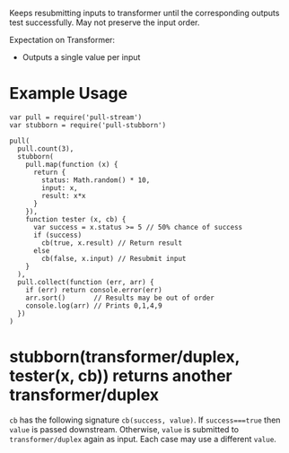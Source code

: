 Keeps resubmitting inputs to transformer until the corresponding outputs test successfully. May not preserve the input order.

Expectation on Transformer:
* Outputs a single value per input

# Example Usage

````
var pull = require('pull-stream')
var stubborn = require('pull-stubborn')

pull(
  pull.count(3),
  stubborn(
    pull.map(function (x) { 
      return { 
        status: Math.random() * 10,
        input: x,
        result: x*x
      } 
    }),
    function tester (x, cb) {
      var success = x.status >= 5 // 50% chance of success
      if (success) 
        cb(true, x.result) // Return result
      else 
        cb(false, x.input) // Resubmit input
    }
  ),
  pull.collect(function (err, arr) {
    if (err) return console.error(err)
    arr.sort()       // Results may be out of order
    console.log(arr) // Prints 0,1,4,9
  })
)
````

# stubborn(transformer/duplex, tester(x, cb)) returns another transformer/duplex

````cb```` has the following signature ````cb(success, value)````. If
````success===true```` then ````value```` is passed downstream. Otherwise, 
````value```` is submitted to ````transformer/duplex````
again as input. Each case may use a different ````value````.
